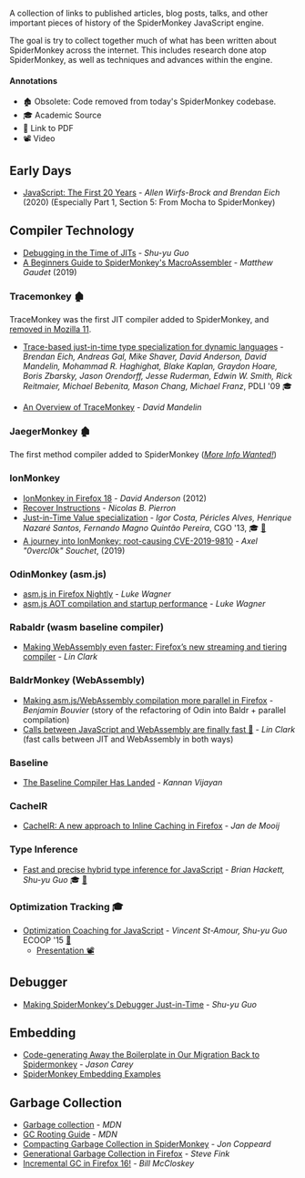 A collection of links to published articles, blog posts, talks, and other important pieces of history of the SpiderMonkey JavaScript engine.

The goal is try to collect together much of what has been written about SpiderMonkey across the internet. This includes research done atop SpiderMonkey, as well as techniques and advances within the engine.


#### Annotations

* 🏚 Obsolete: Code removed from today's SpiderMonkey codebase.
* 🎓 Academic Source
* 📄 Link to PDF
* 📽 Video

## Early Days

* [JavaScript: The First 20 Years](https://zenodo.org/record/3710954) - _Allen Wirfs-Brock and Brendan Eich_ (2020)  (Especially Part 1, Section 5: From Mocha to SpiderMonkey) 


## Compiler Technology

* [Debugging in the Time of JITs](https://rfrn.org/~shu/2014/05/14/debugging-in-the-time-of-jits.html) - _Shu-yu Guo_
* [A Beginners Guide to SpiderMonkey's MacroAssembler](https://www.mgaudet.ca/technical/2019/4/9/a-beginners-guide-to-spidermonkeys-macroassembler) - _Matthew Gaudet_ (2019)

### Tracemonkey 🏚

TraceMonkey was the first JIT compiler added to SpiderMonkey, and [removed in Mozilla 11](https://bugzilla.mozilla.org/show_bug.cgi?id=698201).

* [Trace-based just-in-time type specialization for dynamic languages](https://dl.acm.org/citation.cfm?id=1542528) - _Brendan Eich, Andreas Gal, Mike Shaver, David Anderson, David Mandelin, Mohammad R. Haghighat, Blake Kaplan, Graydon Hoare, Boris Zbarsky, Jason Orendorff, Jesse Ruderman, Edwin W. Smith, Rick Reitmaier, Michael Bebenita, Mason Chang, Michael Franz_, PDLI '09 🎓

* [An Overview of TraceMonkey](https://hacks.mozilla.org/2009/07/tracemonkey-overview/) - _David Mandelin_

### JaegerMonkey 🏚

The first method compiler added to SpiderMonkey ([_More Info Wanted!_](https://github.com/mgaudet/SpiderMonkeyBibliography/issues/1))

### IonMonkey

* [IonMonkey in Firefox 18](https://blog.mozilla.org/javascript/2012/09/12/ionmonkey-in-firefox-18/) - _David Anderson_ (2012)
* [Recover Instructions](https://nbp.github.io/slides/RInstruction/) - _Nicolas B. Pierron_
* [Just-in-Time Value specialization](https://ieeexplore.ieee.org/document/6495006) - _Igor Costa, Péricles Alves, Henrique Nazaré Santos, Fernando Magno Quintão Pereira_, CGO '13, 🎓 [📄](https://homepages.dcc.ufmg.br/~fernando/publications/papers/CGO13_igor.pdf)
* [A journey into IonMonkey: root-causing CVE-2019-9810](https://doar-e.github.io/blog/2019/06/17/a-journey-into-ionmonkey-root-causing-cve-2019-9810/) - _Axel "0vercl0k" Souchet_, (2019)

### OdinMonkey (asm.js)

* [asm.js in Firefox Nightly](https://blog.mozilla.org/luke/2013/03/21/asm-js-in-firefox-nightly/) - _Luke Wagner_
* [asm.js AOT compilation and startup performance](https://blog.mozilla.org/luke/2014/01/14/asm-js-aot-compilation-and-startup-performance/) - _Luke Wagner_

### Rabaldr (wasm baseline compiler)

* [Making WebAssembly even faster: Firefox’s new streaming and tiering compiler](https://hacks.mozilla.org/2018/01/making-webassembly-even-faster-firefoxs-new-streaming-and-tiering-compiler/) - _Lin Clark_

### BaldrMonkey (WebAssembly)

* [Making asm.js/WebAssembly compilation more parallel in Firefox](https://blog.benj.me/2016/04/22/making-asmjs-webassembly-compilation-more-parallel) - _Benjamin Bouvier_ (story of the refactoring of Odin into Baldr + parallel compilation)
* [Calls between JavaScript and WebAssembly are finally fast 🎉](https://hacks.mozilla.org/2018/10/calls-between-javascript-and-webassembly-are-finally-fast-%f0%9f%8e%89/) - _Lin Clark_ (fast calls between JIT and WebAssembly in both ways)

### Baseline

* [The Baseline Compiler Has Landed](https://blog.mozilla.org/javascript/2013/04/05/the-baseline-compiler-has-landed/) - _Kannan Vijayan_

### CacheIR

* [CacheIR: A new approach to Inline Caching in Firefox](https://jandemooij.nl/blog/2017/01/25/cacheir/) - _Jan de Mooij_

### Type Inference

* [Fast and precise hybrid type inference for JavaScript](https://dl.acm.org/citation.cfm?id=2254094) - _Brian Hackett, Shu-yu Guo_ 🎓 [📄](http://citeseerx.ist.psu.edu/viewdoc/download?doi=10.1.1.365.9413&rep=rep1&type=pdf)

### Optimization Tracking 🎓

* [Optimization Coaching for JavaScript](https://2015.ecoop.org/event/research-track-optimization-coaching-for-javascript) - _Vincent St-Amour, Shu-yu Guo_ ECOOP '15 [📄](http://www.ccs.neu.edu/home/stamourv/papers/optimization-coaching-js.pdf)
    * [Presentation 📽](https://www.youtube.com/watch?v=ZBYj9UHoml0)

## Debugger

* [Making SpiderMonkey's Debugger Just-in-Time](https://rfrn.org/~shu/2014/11/20/speeding-up-debugger.html) - _Shu-yu Guo_

## Embedding

* [Code-generating Away the Boilerplate in Our Migration Back to Spidermonkey](https://engineering.mongodb.com/post/code-generating-away-the-boilerplate-in-our-migration-back-to-spidermonkey) - _Jason Carey_
* [SpiderMonkey Embedding Examples](https://github.com/spidermonkey-embedders/spidermonkey-embedding-examples)

## Garbage Collection

* [Garbage collection](https://developer.mozilla.org/en-US/docs/Mozilla/Projects/SpiderMonkey/Internals/Garbage_collection) - _MDN_
* [GC Rooting Guide](https://developer.mozilla.org/en-US/docs/Mozilla/Projects/SpiderMonkey/GC_Rooting_Guide) - _MDN_
* [Compacting Garbage Collection in SpiderMonkey](https://hacks.mozilla.org/2015/07/compacting-garbage-collection-in-spidermonkey/) - _Jon Coppeard_
* [Generational Garbage Collection in Firefox](https://hacks.mozilla.org/2014/09/generational-garbage-collection-in-firefox/) - _Steve Fink_
* [Incremental GC in Firefox 16!](https://blog.mozilla.org/javascript/2012/08/28/incremental-gc-in-firefox-16/) - _Bill McCloskey_
